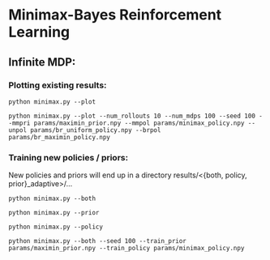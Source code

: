 # Minimax-Bayes Reinforcement Learning 

## **Infinite MDP**:

### Plotting existing results:

    python minimax.py --plot
    
    python minimax.py --plot --num_rollouts 10 --num_mdps 100 --seed 100 --mmpri params/maximin_prior.npy --mmpol params/minimax_policy.npy --unpol params/br_uniform_policy.npy --brpol params/br_maximin_policy.npy
    
### Training new policies / priors:

New policies and priors will end up in a directory results/<{both, policy, prior}_adaptive>/...

    python minimax.py --both
    
    python minimax.py --prior
    
    python minimax.py --policy
    
    python minimax.py --both --seed 100 --train_prior params/maximin_prior.npy --train_policy params/minimax_policy.npy
